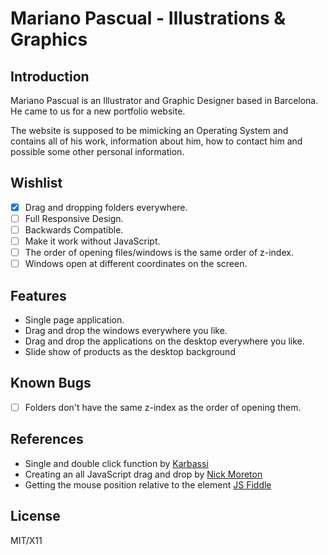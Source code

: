 # Mariano Pascual - Illustrations & Graphics
## Introduction
Mariano Pascual is an Illustrator and Graphic Designer based in Barcelona. He came to us for a new portfolio website.

The website is supposed to be mimicking an Operating System and contains all of his work, information about him, how to contact him and possible some other personal information.

## Wishlist
- [x] Drag and dropping folders everywhere.
- [ ] Full Responsive Design.
- [ ] Backwards Compatible.
- [ ] Make it work without JavaScript.
- [ ] The order of opening files/windows is the same order of z-index.
- [ ] Windows open at different coordinates on the screen.

## Features
- Single page application.
- Drag and drop the windows everywhere you like.
- Drag and drop the applications on the desktop everywhere you like.
- Slide show of products as the desktop background

## Known Bugs
- [ ] Folders don't have the same z-index as the order of opening them.

## References
- Single and double click function by [Karbassi](https://gist.github.com/karbassi/639453)
- Creating an all JavaScript drag and drop by [Nick Moreton](https://codepen.io/nickmoreton/pen/ogryWa)
- Getting the mouse position relative to the element [JS Fiddle](http://jsfiddle.net/WhrFt/)

## License
MIT/X11
